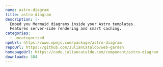 ```yaml
---
name: astro-diagram
title: astro-diagram
description: |-
  Embed you Mermaid diagrams inside your Astro templates.
  Features server-side rendering and smart caching.
categories:
  - uncategorized
npmUrl: https://www.npmjs.com/package/astro-diagram
repoUrl: https://github.com/JulianCataldo/web-garden
homepageUrl: https://code.juliancataldo.com/component/astro-diagram
downloads: 384
---
```

